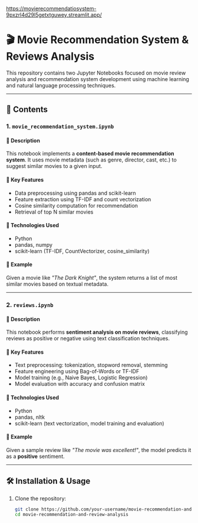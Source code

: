 https://movierecommendatiosystem-9pxzrl4d29l5getxtguwey.streamlit.app/
# 🎬 Movie Recommendation System & Reviews Analysis

This repository contains two Jupyter Notebooks focused on movie review analysis and recommendation system development using machine learning and natural language processing techniques.

---

## 📁 Contents

### 1. `movie_recommendation_system.ipynb`

#### 📌 Description
This notebook implements a **content-based movie recommendation system**. It uses movie metadata (such as genre, director, cast, etc.) to suggest similar movies to a given input.

#### 🧠 Key Features
- Data preprocessing using pandas and scikit-learn
- Feature extraction using TF-IDF and count vectorization
- Cosine similarity computation for recommendation
- Retrieval of top N similar movies

#### 🔧 Technologies Used
- Python  
- pandas, numpy  
- scikit-learn (TF-IDF, CountVectorizer, cosine_similarity)

#### 📝 Example
Given a movie like _"The Dark Knight"_, the system returns a list of most similar movies based on textual metadata.

---

### 2. `reviews.ipynb`

#### 📌 Description
This notebook performs **sentiment analysis on movie reviews**, classifying reviews as positive or negative using text classification techniques.

#### 🧠 Key Features
- Text preprocessing: tokenization, stopword removal, stemming
- Feature engineering using Bag-of-Words or TF-IDF
- Model training (e.g., Naive Bayes, Logistic Regression)
- Model evaluation with accuracy and confusion matrix

#### 🔧 Technologies Used
- Python  
- pandas, nltk  
- scikit-learn (text vectorization, model training and evaluation)

#### 📝 Example
Given a sample review like _"The movie was excellent!"_, the model predicts it as a **positive** sentiment.

---

## 🛠 Installation & Usage

1. Clone the repository:
   ```bash
   git clone https://github.com/your-username/movie-recommendation-and-review-analysis.git
   cd movie-recommendation-and-review-analysis
